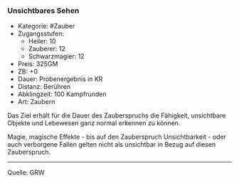 ### Unsichtbares Sehen

- Kategorie: #Zauber
- Zugangsstufen:
  - Heiler: 10
  - Zauberer: 12
  - Schwarzmagier: 12
- Preis: 325GM
- ZB: +0
- Dauer: Probenergebnis in KR
- Distanz: Berühren
- Abklingzeit: 100 Kampfrunden
- Art: Zaubern

Das Ziel erhält für die Dauer des Zauberspruchs die Fähigkeit, unsichtbare Objekte und Lebewesen ganz normal erkennen zu können.

Magie, magische Effekte - bis auf den Zauberspruch Unsichtbarkeit - oder auch verborgene Fallen gelten nicht als unsichtbar in Bezug auf diesen Zauberspruch.

---

Quelle: GRW
